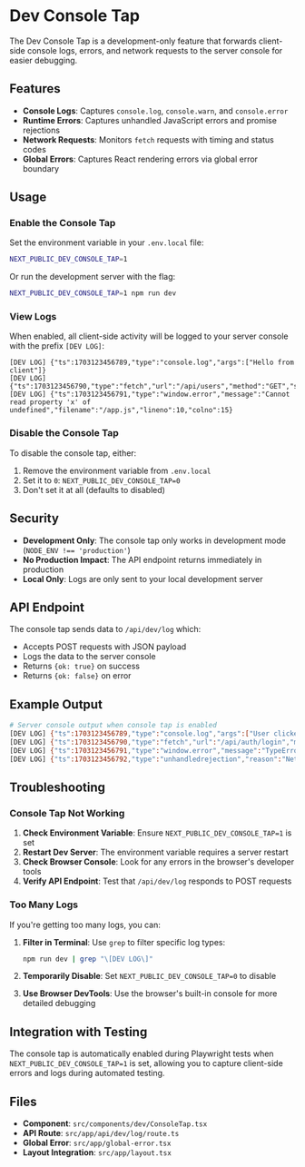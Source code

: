 # Dev Console Tap

The Dev Console Tap is a development-only feature that forwards client-side console logs, errors, and network requests to the server console for easier debugging.

## Features

- **Console Logs**: Captures `console.log`, `console.warn`, and `console.error`
- **Runtime Errors**: Captures unhandled JavaScript errors and promise rejections
- **Network Requests**: Monitors `fetch` requests with timing and status codes
- **Global Errors**: Captures React rendering errors via global error boundary

## Usage

### Enable the Console Tap

Set the environment variable in your `.env.local` file:

```bash
NEXT_PUBLIC_DEV_CONSOLE_TAP=1
```

Or run the development server with the flag:

```bash
NEXT_PUBLIC_DEV_CONSOLE_TAP=1 npm run dev
```

### View Logs

When enabled, all client-side activity will be logged to your server console with the prefix `[DEV LOG]`:

```
[DEV LOG] {"ts":1703123456789,"type":"console.log","args":["Hello from client"]}
[DEV LOG] {"ts":1703123456790,"type":"fetch","url":"/api/users","method":"GET","status":200,"ms":45}
[DEV LOG] {"ts":1703123456791,"type":"window.error","message":"Cannot read property 'x' of undefined","filename":"/app.js","lineno":10,"colno":15}
```

### Disable the Console Tap

To disable the console tap, either:

1. Remove the environment variable from `.env.local`
2. Set it to `0`: `NEXT_PUBLIC_DEV_CONSOLE_TAP=0`
3. Don't set it at all (defaults to disabled)

## Security

- **Development Only**: The console tap only works in development mode (`NODE_ENV !== 'production'`)
- **No Production Impact**: The API endpoint returns immediately in production
- **Local Only**: Logs are only sent to your local development server

## API Endpoint

The console tap sends data to `/api/dev/log` which:

- Accepts POST requests with JSON payload
- Logs the data to the server console
- Returns `{ok: true}` on success
- Returns `{ok: false}` on error

## Example Output

```bash
# Server console output when console tap is enabled
[DEV LOG] {"ts":1703123456789,"type":"console.log","args":["User clicked button"]}
[DEV LOG] {"ts":1703123456790,"type":"fetch","url":"/api/auth/login","method":"POST","status":200,"ms":123}
[DEV LOG] {"ts":1703123456791,"type":"window.error","message":"TypeError: Cannot read property 'name' of undefined","filename":"/app.js","lineno":25,"colno":10,"stack":"TypeError: Cannot read property 'name' of undefined\n    at handleSubmit (/app.js:25:10)\n    at onClick (/app.js:30:5)"}
[DEV LOG] {"ts":1703123456792,"type":"unhandledrejection","reason":"Network request failed"}
```

## Troubleshooting

### Console Tap Not Working

1. **Check Environment Variable**: Ensure `NEXT_PUBLIC_DEV_CONSOLE_TAP=1` is set
2. **Restart Dev Server**: The environment variable requires a server restart
3. **Check Browser Console**: Look for any errors in the browser's developer tools
4. **Verify API Endpoint**: Test that `/api/dev/log` responds to POST requests

### Too Many Logs

If you're getting too many logs, you can:

1. **Filter in Terminal**: Use `grep` to filter specific log types:
   ```bash
   npm run dev | grep "\[DEV LOG\]"
   ```

2. **Temporarily Disable**: Set `NEXT_PUBLIC_DEV_CONSOLE_TAP=0` to disable

3. **Use Browser DevTools**: Use the browser's built-in console for more detailed debugging

## Integration with Testing

The console tap is automatically enabled during Playwright tests when `NEXT_PUBLIC_DEV_CONSOLE_TAP=1` is set, allowing you to capture client-side errors and logs during automated testing.

## Files

- **Component**: `src/components/dev/ConsoleTap.tsx`
- **API Route**: `src/app/api/dev/log/route.ts`
- **Global Error**: `src/app/global-error.tsx`
- **Layout Integration**: `src/app/layout.tsx`

